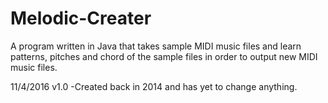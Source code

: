 # Melodic-Creater

A program written in Java that takes sample MIDI music files and learn patterns, pitches and chord of the sample files in order 
to output new MIDI music files.

11/4/2016 v1.0
-Created back in 2014 and has yet to change anything.
